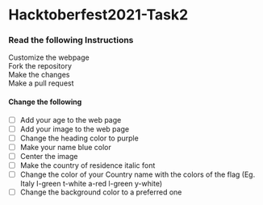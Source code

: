 # Hacktoberfest2021-Task2

### Read the following Instructions

Customize the webpage <br>
Fork the repository<br>
Make the changes<br>
Make a pull request

#### Change the following

- [ ] Add your age to the web page<br>
- [ ] Add your image to the web page<br>
- [ ] Change the heading color to purple<br>
- [ ] Make your name blue color<br>
- [ ] Center the image<br>
- [ ] Make the country of residence italic font<br>
- [ ] Change the color of your Country name with the colors of the flag (Eg. Italy I-green t-white a-red l-green y-white)<br>
- [ ] Change the background color to a preferred one<br>
